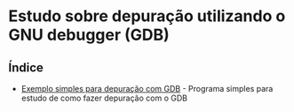 # Estudo sobre depuração utilizando o GNU debugger (GDB)

## Índice

- [Exemplo simples para depuração com GDB](https://github.com/Dirack/Estudos/tree/master/GDB/quadrado#estudo-depura%C3%A7%C3%A3o-do-programa-quadrado-com-gdb) - Programa simples para estudo de como fazer depuração com o GDB
